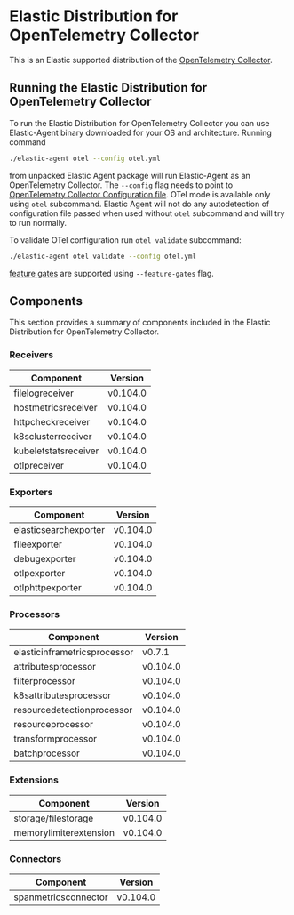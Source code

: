 # Elastic Distribution for OpenTelemetry Collector

This is an Elastic supported distribution of the [OpenTelemetry Collector](https://github.com/open-telemetry/opentelemetry-collector).

## Running the Elastic Distribution for OpenTelemetry Collector

To run the Elastic Distribution for OpenTelemetry Collector you can use Elastic-Agent binary downloaded for your OS and architecture. 
Running command 

```bash
./elastic-agent otel --config otel.yml
```

from unpacked Elastic Agent package will run Elastic-Agent as an OpenTelemetry Collector. The `--config` flag needs to point to [OpenTelemetry Collector Configuration file](https://opentelemetry.io/docs/collector/configuration/). OTel mode is available only using `otel` subcommand. Elastic Agent will not do any autodetection of configuration file passed when used without `otel` subcommand and will try to run normally.


To validate OTel configuration run `otel validate` subcommand:

```bash
./elastic-agent otel validate --config otel.yml
```

[feature gates](https://github.com/open-telemetry/opentelemetry-collector/blob/main/featuregate/README.md#controlling-gates) are supported using `--feature-gates` flag.

## Components

This section provides a summary of components included in the Elastic Distribution for OpenTelemetry Collector.


### Receivers

| Component | Version |
|---|---|
| filelogreceiver | v0.104.0|
| hostmetricsreceiver | v0.104.0|
| httpcheckreceiver | v0.104.0|
| k8sclusterreceiver | v0.104.0|
| kubeletstatsreceiver | v0.104.0|
| otlpreceiver | v0.104.0|




### Exporters

| Component | Version |
|---|---|
| elasticsearchexporter | v0.104.0|
| fileexporter | v0.104.0|
| debugexporter | v0.104.0|
| otlpexporter | v0.104.0|
| otlphttpexporter | v0.104.0|




### Processors

| Component | Version |
|---|---|
| elasticinframetricsprocessor | v0.7.1|
| attributesprocessor | v0.104.0|
| filterprocessor | v0.104.0|
| k8sattributesprocessor | v0.104.0|
| resourcedetectionprocessor | v0.104.0|
| resourceprocessor | v0.104.0|
| transformprocessor | v0.104.0|
| batchprocessor | v0.104.0|




### Extensions

| Component | Version |
|---|---|
| storage/filestorage | v0.104.0|
| memorylimiterextension | v0.104.0|




### Connectors

| Component | Version |
|---|---|
| spanmetricsconnector | v0.104.0|

